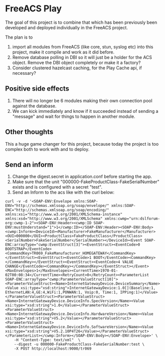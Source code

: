 # FreeACS Play

The goal of this project is to combine that which has been previously been developed and deployed individually in the FreeACS project. 

The plan is to

1. import all modules from FreeACS (like core, stun, syslog etc) into this project, make it compile and work as it did before.
2. Remove database polling in DBI so it will just be a holder for the ACS object. Remove the DBI object completely or make it a factory?
3. Consider clustered hazelcast caching, for the Play Cache api, if necessary?

## Positive side effects

1. There will no longer be 6 modules making their own connection pool against the database.
2. We can kick immediately and know if it succeeded instead of sending a "message" and wait for things to happen in another module.

## Other thoughts

This a huge game changer for this project, because today the project is too complex both to work with and to deploy.

## Send an inform

1. Change the digest.secret in application.conf before starting the app.
2. Make sure that the unit "000000-FakeProductClass-FakeSerialNumber" exists and is configured with a secret "test".
2. Send an Inform to the acs like with the curl below:

```
curl -v -d '<SOAP-ENV:Envelope xmlns:SOAP-ENV="http://schemas.xmlsoap.org/soap/envelope/" xmlns:SOAP-ENC="http://schemas.xmlsoap.org/soap/encoding/" xmlns:xsi="http://www.w3.org/2001/XMLSchema-instance" xmlns:xsd="http://www.w3.org/2001/XMLSchema" xmlns:cwmp="urn:dslforum-org:cwmp-1-2"><SOAP-ENV:Header><cwmp:ID SOAP-ENV:mustUnderstand="1">1</cwmp:ID></SOAP-ENV:Header><SOAP-ENV:Body><cwmp:Inform><DeviceId><Manufacturer>FakeManufacturer</Manufacturer><OUI>000000</OUI><ProductClass>FakeProductClass</ProductClass><SerialNumber>FakeSerialNumber</SerialNumber></DeviceId><Event SOAP-ENC:arrayType="cwmp:EventStruct[3]"><EventStruct><EventCode>0 BOOTSTRAP</EventCode><CommandKey>TR069_FakeManufacturer_HOMEGATEWAY</CommandKey></EventStruct><EventStruct><EventCode>1 BOOT</EventCode><CommandKey></CommandKey></EventStruct><EventStruct><EventCode>4 VALUE CHANGE</EventCode><CommandKey></CommandKey></EventStruct></Event><MaxEnvelopes>1</MaxEnvelopes><CurrentTime>1970-01-02T00:08:34</CurrentTime><RetryCount>0</RetryCount><ParameterList SOAP-ENC:arrayType="cwmp:ParameterValueStruct[10]"><ParameterValueStruct><Name>InternetGatewayDevice.DeviceSummary</Name><Value xsi:type="xsd:string">InternetGatewayDevice:1.0[](Baseline:1, EthernetLAN:4,GE:4,WiFi:1,PONWAN:1, Voip:0, Time:1, IPPing:1)</Value></ParameterValueStruct><ParameterValueStruct><Name>InternetGatewayDevice.DeviceInfo.SpecVersion</Name><Value xsi:type="xsd:string">1.0</Value></ParameterValueStruct><ParameterValueStruct><Name>InternetGatewayDevice.DeviceInfo.HardwareVersion</Name><Value xsi:type="xsd:string">V5.2</Value></ParameterValueStruct><ParameterValueStruct><Name>InternetGatewayDevice.DeviceInfo.SoftwareVersion</Name><Value xsi:type="xsd:string">V5.2.10P4T26</Value></ParameterValueStruct></ParameterList></cwmp:Inform></SOAP-ENV:Body></SOAP-ENV:Envelope>' \
    -H "Content-Type: text/xml"  \
    --digest -u 000000-FakeProductClass-FakeSerialNumber:test \
    -X POST http://localhost:9000/tr069
```
